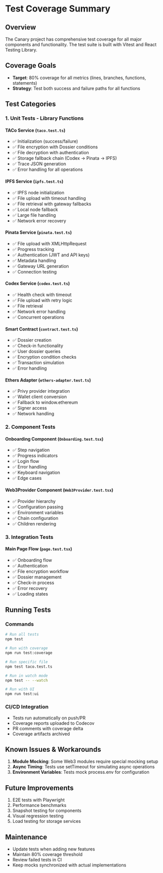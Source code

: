 # Test Coverage Summary

## Overview

The Canary project has comprehensive test coverage for all major components and functionality. The test suite is built with Vitest and React Testing Library.

## Coverage Goals

- **Target**: 80% coverage for all metrics (lines, branches, functions, statements)
- **Strategy**: Test both success and failure paths for all functions

## Test Categories

### 1. Unit Tests - Library Functions

#### TACo Service (`taco.test.ts`)
- ✅ Initialization (success/failure)
- ✅ File encryption with Dossier conditions
- ✅ File decryption with authentication
- ✅ Storage fallback chain (Codex → Pinata → IPFS)
- ✅ Trace JSON generation
- ✅ Error handling for all operations

#### IPFS Service (`ipfs.test.ts`)
- ✅ IPFS node initialization
- ✅ File upload with timeout handling
- ✅ File retrieval with gateway fallbacks
- ✅ Local node fallback
- ✅ Large file handling
- ✅ Network error recovery

#### Pinata Service (`pinata.test.ts`)
- ✅ File upload with XMLHttpRequest
- ✅ Progress tracking
- ✅ Authentication (JWT and API keys)
- ✅ Metadata handling
- ✅ Gateway URL generation
- ✅ Connection testing

#### Codex Service (`codex.test.ts`)
- ✅ Health check with timeout
- ✅ File upload with retry logic
- ✅ File retrieval
- ✅ Network error handling
- ✅ Concurrent operations

#### Smart Contract (`contract.test.ts`)
- ✅ Dossier creation
- ✅ Check-in functionality
- ✅ User dossier queries
- ✅ Encryption condition checks
- ✅ Transaction simulation
- ✅ Error handling

#### Ethers Adapter (`ethers-adapter.test.ts`)
- ✅ Privy provider integration
- ✅ Wallet client conversion
- ✅ Fallback to window.ethereum
- ✅ Signer access
- ✅ Network handling

### 2. Component Tests

#### Onboarding Component (`Onboarding.test.tsx`)
- ✅ Step navigation
- ✅ Progress indicators
- ✅ Login flow
- ✅ Error handling
- ✅ Keyboard navigation
- ✅ Edge cases

#### Web3Provider Component (`Web3Provider.test.tsx`)
- ✅ Provider hierarchy
- ✅ Configuration passing
- ✅ Environment variables
- ✅ Chain configuration
- ✅ Children rendering

### 3. Integration Tests

#### Main Page Flow (`page.test.tsx`)
- ✅ Onboarding flow
- ✅ Authentication
- ✅ File encryption workflow
- ✅ Dossier management
- ✅ Check-in process
- ✅ Error recovery
- ✅ Loading states

## Running Tests

### Commands
```bash
# Run all tests
npm test

# Run with coverage
npm run test:coverage

# Run specific file
npm test taco.test.ts

# Run in watch mode
npm test -- --watch

# Run with UI
npm run test:ui
```

### CI/CD Integration
- Tests run automatically on push/PR
- Coverage reports uploaded to Codecov
- PR comments with coverage delta
- Coverage artifacts archived

## Known Issues & Workarounds

1. **Module Mocking**: Some Web3 modules require special mocking setup
2. **Async Timing**: Tests use setTimeout for simulating async operations
3. **Environment Variables**: Tests mock process.env for configuration

## Future Improvements

1. E2E tests with Playwright
2. Performance benchmarks
3. Snapshot testing for components
4. Visual regression testing
5. Load testing for storage services

## Maintenance

- Update tests when adding new features
- Maintain 80% coverage threshold
- Review failed tests in CI
- Keep mocks synchronized with actual implementations